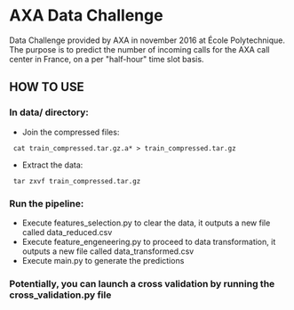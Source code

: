 # AXA Data Challenge

Data Challenge provided by AXA in november 2016 at École Polytechnique.
The purpose is to predict the number of incoming calls for the AXA call center in France, on a per "half-hour" time slot basis.

## HOW TO USE

### In data/ directory:
* Join the compressed files: 
<pre><code> cat train_compressed.tar.gz.a* > train_compressed.tar.gz </code></pre>
* Extract the data:
<pre><code> tar zxvf train_compressed.tar.gz </code></pre>

### Run the pipeline:
* Execute features_selection.py to clear the data, it outputs a new file called data_reduced.csv
* Execute feature_engeneering.py to proceed to data transformation, it outputs a new file called data_transformed.csv
* Execute main.py to generate the predictions

### Potentially, you can launch a cross validation by running the cross_validation.py file

